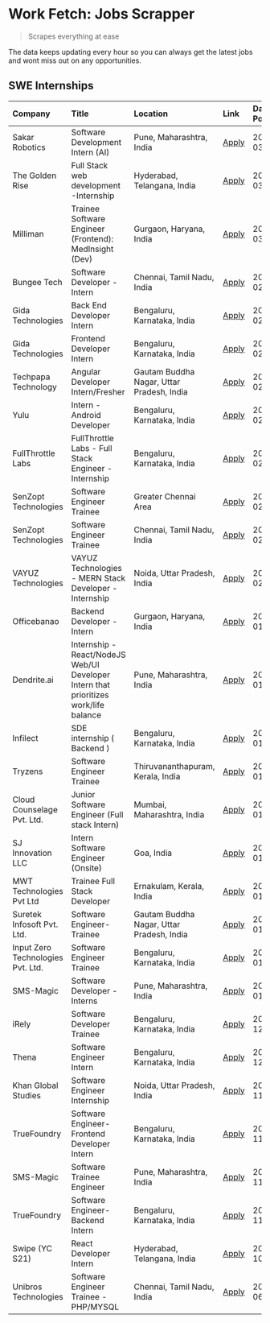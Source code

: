 # Work Fetch: Jobs Scrapper
> Scrapes everything at ease

The data keeps updating every hour so you can always get the latest jobs and wont miss out on any opportunities.

## SWE Internships
<!--START_SECTION:workfetch-->
| Company                           | Title                                                                                | Location                                  | Link                                                                                                                                                                                                                                                                                                | Date Posted   |
|:----------------------------------|:-------------------------------------------------------------------------------------|:------------------------------------------|:----------------------------------------------------------------------------------------------------------------------------------------------------------------------------------------------------------------------------------------------------------------------------------------------------|:--------------|
| Sakar Robotics                    | Software Development Intern (AI)                                                     | Pune, Maharashtra, India                  | [Apply](https://in.linkedin.com/jobs/view/software-development-intern-ai-at-sakar-robotics-3848337951?refId=2RuLVyecDCTYOwn2kK6%2B8Q%3D%3D&trackingId=QO5%2BmnxcSOoZsoo6prOVfw%3D%3D&position=3&pageNum=0&trk=public_jobs_jserp-result_search-card)                                                 | 2024-03-07    |
| The Golden Rise                   | Full Stack web development -Internship                                               | Hyderabad, Telangana, India               | [Apply](https://in.linkedin.com/jobs/view/full-stack-web-development-internship-at-the-golden-rise-3847033236?refId=k05GvysI3nxma9XigNvZJQ%3D%3D&trackingId=82s%2B8hXS%2F%2Ff933k5G0l8yw%3D%3D&position=8&pageNum=1&trk=public_jobs_jserp-result_search-card)                                       | 2024-03-05    |
| Milliman                          | Trainee Software Engineer (Frontend): MedInsight (Dev)                               | Gurgaon, Haryana, India                   | [Apply](https://in.linkedin.com/jobs/view/trainee-software-engineer-frontend-medinsight-dev-at-milliman-3792874280?refId=2RuLVyecDCTYOwn2kK6%2B8Q%3D%3D&trackingId=VkVSb9RF12wAWuy9rMaIEA%3D%3D&position=5&pageNum=0&trk=public_jobs_jserp-result_search-card)                                      | 2024-03-01    |
| Bungee Tech                       | Software Developer - Intern                                                          | Chennai, Tamil Nadu, India                | [Apply](https://in.linkedin.com/jobs/view/software-developer-intern-at-bungee-tech-3842220746?refId=k05GvysI3nxma9XigNvZJQ%3D%3D&trackingId=hQEcgql%2F6qUbj%2FxwhlIDGA%3D%3D&position=15&pageNum=1&trk=public_jobs_jserp-result_search-card)                                                        | 2024-02-28    |
| Gida Technologies                 | Back End Developer Intern                                                            | Bengaluru, Karnataka, India               | [Apply](https://in.linkedin.com/jobs/view/back-end-developer-intern-at-gida-technologies-3836849295?refId=k05GvysI3nxma9XigNvZJQ%3D%3D&trackingId=1ztCJjNV5Jyhb3u9CykjxA%3D%3D&position=13&pageNum=1&trk=public_jobs_jserp-result_search-card)                                                      | 2024-02-23    |
| Gida Technologies                 | Frontend Developer Intern                                                            | Bengaluru, Karnataka, India               | [Apply](https://in.linkedin.com/jobs/view/frontend-developer-intern-at-gida-technologies-3836040945?refId=2RuLVyecDCTYOwn2kK6%2B8Q%3D%3D&trackingId=bgLFLKiiCKeopnJtP3u6MQ%3D%3D&position=11&pageNum=0&trk=public_jobs_jserp-result_search-card)                                                    | 2024-02-21    |
| Techpapa Technology               | Angular Developer Intern/Fresher                                                     | Gautam Buddha Nagar, Uttar Pradesh, India | [Apply](https://in.linkedin.com/jobs/view/angular-developer-intern-fresher-at-techpapa-technology-3834305862?refId=k05GvysI3nxma9XigNvZJQ%3D%3D&trackingId=VotLY0G342X6r9NlY7px0Q%3D%3D&position=22&pageNum=1&trk=public_jobs_jserp-result_search-card)                                             | 2024-02-20    |
| Yulu                              | Intern - Android Developer                                                           | Bengaluru, Karnataka, India               | [Apply](https://in.linkedin.com/jobs/view/intern-android-developer-at-yulu-3834459982?refId=k05GvysI3nxma9XigNvZJQ%3D%3D&trackingId=EzxRzsWq32y8OYoiXWrRBw%3D%3D&position=18&pageNum=1&trk=public_jobs_jserp-result_search-card)                                                                    | 2024-02-19    |
| FullThrottle Labs                 | FullThrottle Labs - Full Stack Engineer - Internship                                 | Bengaluru, Karnataka, India               | [Apply](https://in.linkedin.com/jobs/view/fullthrottle-labs-full-stack-engineer-internship-at-fullthrottle-labs-3829636016?refId=k05GvysI3nxma9XigNvZJQ%3D%3D&trackingId=ettzlT8XzkxLaCsvvQG97w%3D%3D&position=20&pageNum=1&trk=public_jobs_jserp-result_search-card)                               | 2024-02-17    |
| SenZopt Technologies              | Software Engineer Trainee                                                            | Greater Chennai Area                      | [Apply](https://in.linkedin.com/jobs/view/software-engineer-trainee-at-senzopt-technologies-3827688781?refId=k05GvysI3nxma9XigNvZJQ%3D%3D&trackingId=CV5RkSr8WV%2BHlDdS0caQaA%3D%3D&position=2&pageNum=1&trk=public_jobs_jserp-result_search-card)                                                  | 2024-02-12    |
| SenZopt Technologies              | Software Engineer Trainee                                                            | Chennai, Tamil Nadu, India                | [Apply](https://in.linkedin.com/jobs/view/software-engineer-trainee-at-senzopt-technologies-3827686880?refId=k05GvysI3nxma9XigNvZJQ%3D%3D&trackingId=ECzZ7a4b8AJKBCJS%2FOHtvQ%3D%3D&position=12&pageNum=1&trk=public_jobs_jserp-result_search-card)                                                 | 2024-02-12    |
| VAYUZ Technologies                | VAYUZ Technologies - MERN Stack Developer - Internship                               | Noida, Uttar Pradesh, India               | [Apply](https://in.linkedin.com/jobs/view/vayuz-technologies-mern-stack-developer-internship-at-vayuz-technologies-3822619356?refId=k05GvysI3nxma9XigNvZJQ%3D%3D&trackingId=CjtWjVUP9wfvuH4xmmy0hQ%3D%3D&position=24&pageNum=1&trk=public_jobs_jserp-result_search-card)                            | 2024-02-10    |
| Officebanao                       | Backend Developer - Intern                                                           | Gurgaon, Haryana, India                   | [Apply](https://in.linkedin.com/jobs/view/backend-developer-intern-at-officebanao-3814263731?refId=2RuLVyecDCTYOwn2kK6%2B8Q%3D%3D&trackingId=mCf92aTe281iLQ5myRQh%2FQ%3D%3D&position=19&pageNum=0&trk=public_jobs_jserp-result_search-card)                                                         | 2024-01-31    |
| Dendrite.ai                       | Internship - React/NodeJS Web/UI Developer Intern that prioritizes work/life balance | Pune, Maharashtra, India                  | [Apply](https://in.linkedin.com/jobs/view/internship-react-nodejs-web-ui-developer-intern-that-prioritizes-work-life-balance-at-dendrite-ai-3818948068?refId=2RuLVyecDCTYOwn2kK6%2B8Q%3D%3D&trackingId=BGN9VyXSXyjjIxXcDFsCAA%3D%3D&position=25&pageNum=0&trk=public_jobs_jserp-result_search-card) | 2024-01-31    |
| Infilect                          | SDE internship ( Backend )                                                           | Bengaluru, Karnataka, India               | [Apply](https://in.linkedin.com/jobs/view/sde-internship-backend-at-infilect-3815120558?refId=2RuLVyecDCTYOwn2kK6%2B8Q%3D%3D&trackingId=4OHEMKfi2ABgJFkm2zKgsg%3D%3D&position=20&pageNum=0&trk=public_jobs_jserp-result_search-card)                                                                | 2024-01-25    |
| Tryzens                           | Software Engineer Trainee                                                            | Thiruvananthapuram, Kerala, India         | [Apply](https://in.linkedin.com/jobs/view/software-engineer-trainee-at-tryzens-3809363491?refId=k05GvysI3nxma9XigNvZJQ%3D%3D&trackingId=CGkHYt6ryCTA97s0TNg0vg%3D%3D&position=5&pageNum=1&trk=public_jobs_jserp-result_search-card)                                                                 | 2024-01-18    |
| Cloud Counselage Pvt. Ltd.        | Junior Software Engineer (Full stack Intern)                                         | Mumbai, Maharashtra, India                | [Apply](https://in.linkedin.com/jobs/view/junior-software-engineer-full-stack-intern-at-cloud-counselage-pvt-ltd-3803132814?refId=2RuLVyecDCTYOwn2kK6%2B8Q%3D%3D&trackingId=cF4amdBQAAHDL8wdNsqJqQ%3D%3D&position=21&pageNum=0&trk=public_jobs_jserp-result_search-card)                            | 2024-01-11    |
| SJ Innovation LLC                 | Intern Software Engineer (Onsite)                                                    | Goa, India                                | [Apply](https://in.linkedin.com/jobs/view/intern-software-engineer-onsite-at-sj-innovation-llc-3799959011?refId=k05GvysI3nxma9XigNvZJQ%3D%3D&trackingId=jYj0O5SFG%2FDk3JuBNhh2cg%3D%3D&position=9&pageNum=1&trk=public_jobs_jserp-result_search-card)                                               | 2024-01-11    |
| MWT Technologies Pvt Ltd          | Trainee Full Stack Developer                                                         | Ernakulam, Kerala, India                  | [Apply](https://in.linkedin.com/jobs/view/trainee-full-stack-developer-at-mwt-technologies-pvt-ltd-3800921715?refId=2RuLVyecDCTYOwn2kK6%2B8Q%3D%3D&trackingId=A2r4GIecfZ4O3zwKNIsc4w%3D%3D&position=6&pageNum=0&trk=public_jobs_jserp-result_search-card)                                           | 2024-01-09    |
| Suretek Infosoft Pvt. Ltd.        | Software Engineer-Trainee                                                            | Gautam Buddha Nagar, Uttar Pradesh, India | [Apply](https://in.linkedin.com/jobs/view/software-engineer-trainee-at-suretek-infosoft-pvt-ltd-3800934643?refId=2RuLVyecDCTYOwn2kK6%2B8Q%3D%3D&trackingId=gjy8Ru6f7AnVGOSGGGwncw%3D%3D&position=16&pageNum=0&trk=public_jobs_jserp-result_search-card)                                             | 2024-01-09    |
| Input Zero Technologies Pvt. Ltd. | Software Engineer Trainee                                                            | Bengaluru, Karnataka, India               | [Apply](https://in.linkedin.com/jobs/view/software-engineer-trainee-at-input-zero-technologies-pvt-ltd-3800927643?refId=k05GvysI3nxma9XigNvZJQ%3D%3D&trackingId=q5uc3Kunu7SROt%2F%2FamztSA%3D%3D&position=1&pageNum=1&trk=public_jobs_jserp-result_search-card)                                     | 2024-01-09    |
| SMS-Magic                         | Software Developer -Interns                                                          | Pune, Maharashtra, India                  | [Apply](https://in.linkedin.com/jobs/view/software-developer-interns-at-sms-magic-3799485343?refId=k05GvysI3nxma9XigNvZJQ%3D%3D&trackingId=PQg1oslIfK6q4uJsLCMQpw%3D%3D&position=3&pageNum=1&trk=public_jobs_jserp-result_search-card)                                                              | 2024-01-05    |
| iRely                             | Software Developer Trainee                                                           | Bengaluru, Karnataka, India               | [Apply](https://in.linkedin.com/jobs/view/software-developer-trainee-at-irely-3801577534?refId=2RuLVyecDCTYOwn2kK6%2B8Q%3D%3D&trackingId=C5uaFnjCnwyUMDZY%2FzZZFg%3D%3D&position=10&pageNum=0&trk=public_jobs_jserp-result_search-card)                                                             | 2023-12-22    |
| Thena                             | Software Engineer Intern                                                             | Bengaluru, Karnataka, India               | [Apply](https://in.linkedin.com/jobs/view/software-engineer-intern-at-thena-3778731751?refId=2RuLVyecDCTYOwn2kK6%2B8Q%3D%3D&trackingId=c6oflUbjMiiK3PWI8Q9t9Q%3D%3D&position=13&pageNum=0&trk=public_jobs_jserp-result_search-card)                                                                 | 2023-12-05    |
| Khan Global Studies               | Software Engineer Internship                                                         | Noida, Uttar Pradesh, India               | [Apply](https://in.linkedin.com/jobs/view/software-engineer-internship-at-khan-global-studies-3766942197?refId=k05GvysI3nxma9XigNvZJQ%3D%3D&trackingId=5MpBVhpwHi2YP%2B4TSbX65w%3D%3D&position=17&pageNum=1&trk=public_jobs_jserp-result_search-card)                                               | 2023-11-27    |
| TrueFoundry                       | Software Engineer- Frontend Developer Intern                                         | Bengaluru, Karnataka, India               | [Apply](https://in.linkedin.com/jobs/view/software-engineer-frontend-developer-intern-at-truefoundry-3790095058?refId=2RuLVyecDCTYOwn2kK6%2B8Q%3D%3D&trackingId=liPW01wa%2FMIXVANzlpB8mg%3D%3D&position=12&pageNum=0&trk=public_jobs_jserp-result_search-card)                                      | 2023-11-24    |
| SMS-Magic                         | Software Trainee Engineer                                                            | Pune, Maharashtra, India                  | [Apply](https://in.linkedin.com/jobs/view/software-trainee-engineer-at-sms-magic-3761409781?refId=2RuLVyecDCTYOwn2kK6%2B8Q%3D%3D&trackingId=5hPPA0G293SEL0TGm2Zg3A%3D%3D&position=23&pageNum=0&trk=public_jobs_jserp-result_search-card)                                                            | 2023-11-16    |
| TrueFoundry                       | Software Engineer-Backend Intern                                                     | Bengaluru, Karnataka, India               | [Apply](https://in.linkedin.com/jobs/view/software-engineer-backend-intern-at-truefoundry-3779508170?refId=2RuLVyecDCTYOwn2kK6%2B8Q%3D%3D&trackingId=KUaO5C7X9CaIgtDwfUyldQ%3D%3D&position=24&pageNum=0&trk=public_jobs_jserp-result_search-card)                                                   | 2023-11-10    |
| Swipe (YC S21)                    | React Developer Intern                                                               | Hyderabad, Telangana, India               | [Apply](https://in.linkedin.com/jobs/view/react-developer-intern-at-swipe-yc-s21-3737600089?refId=2RuLVyecDCTYOwn2kK6%2B8Q%3D%3D&trackingId=iRSaT53cdQcvUfqro9Ddfw%3D%3D&position=14&pageNum=0&trk=public_jobs_jserp-result_search-card)                                                            | 2023-10-13    |
| Unibros Technologies              | Software Engineer Trainee - PHP/MYSQL                                                | Chennai, Tamil Nadu, India                | [Apply](https://in.linkedin.com/jobs/view/software-engineer-trainee-php-mysql-at-unibros-technologies-3656599241?refId=k05GvysI3nxma9XigNvZJQ%3D%3D&trackingId=dxUJFIk9R6ob00hwKDCCjg%3D%3D&position=4&pageNum=1&trk=public_jobs_jserp-result_search-card)                                          | 2023-06-12    |
<!--END_SECTION:workfetch-->
